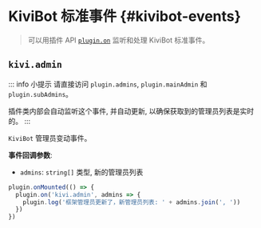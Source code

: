 # KiviBot 标准事件 {#kivibot-events}

> 可以用插件 API [`plugin.on`](/api/plugin#plugin-on) 监听和处理 KiviBot 标准事件。

## `kivi.admin` <Badge type="warning" text="不推荐" />

::: info 小提示
请直接访问 `plugin.admins`, `plugin.mainAdmin` 和 `plugin.subAdmins`。

插件类内部会自动监听这个事件, 并自动更新, 以确保获取到的管理员列表是实时的。
:::

`KiviBot` 管理员变动事件。

**事件回调参数**:

- `admins`: `string[]` 类型, 新的管理员列表

```js
plugin.onMounted(() => {
  plugin.on('kivi.admin', admins => {
    plugin.log('框架管理员更新了，新管理员列表: ' + admins.join(', '))
  })
})
```
